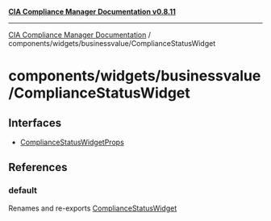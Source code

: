 [**CIA Compliance Manager Documentation v0.8.11**](../../../../README.md)

***

[CIA Compliance Manager Documentation](../../../../modules.md) / components/widgets/businessvalue/ComplianceStatusWidget

# components/widgets/businessvalue/ComplianceStatusWidget

## Interfaces

- [ComplianceStatusWidgetProps](interfaces/ComplianceStatusWidgetProps.md)

## References

### default

Renames and re-exports [ComplianceStatusWidget](../../../variables/ComplianceStatusWidget.md)
